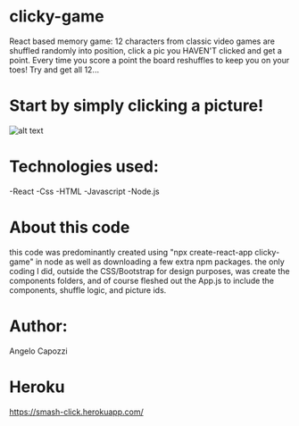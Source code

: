 # clicky-game
React based memory game: 12 characters from classic video games are shuffled randomly into position, click a pic you HAVEN'T clicked
and get a point. Every time you score a point the board reshuffles to keep you on your toes! Try and get all 12...

# Start by simply clicking a picture!
![alt text](./public/images/Clicky_Game_1.png?raw=true)

# Technologies used:
-React
-Css
-HTML
-Javascript
-Node.js


# About this code
this code was predominantly created using "npx create-react-app clicky-game" in node as well as downloading a few extra npm packages.
the only coding I did, outside the CSS/Bootstrap for design purposes, was create the components folders, and of course fleshed out the App.js to include the components, shuffle logic, and picture ids.

# Author:
Angelo Capozzi

# Heroku
https://smash-click.herokuapp.com/
